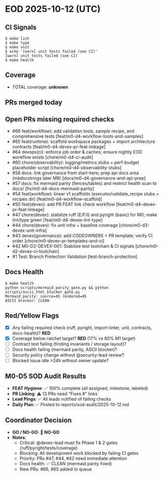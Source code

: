 # EOD 2025-10-12 (UTC)

## CI Signals
```console
$ make lint
$ make type
$ make unit
$ echo '[warn] unit tests failed (see CI)'
[warn] unit tests failed (see CI)
$ make health
```

## Coverage
- TOTAL coverage: **unknown**

## PRs merged today

## Open PRs missing required checks
- #66 feat(workflow): add validation tools, sample recipe, and comprehensive tests [feat/m0-d4-workflow-tools-and-samples]
- #65 feat(runtime): scaffold workspace packages + import architecture contracts [feat/m0-d4-devex-pr-feat-linkage]
- #64 devops(ci): enforce job order & caches; ensure nightly EOD workflow exists [chore/m0-d4-ci-audit]
- #60 chore(observability): logging/metrics stubs + perf-budget placeholder script [chore/m0-d4-observability-stubs]
- #58 docs: link governance from start-here; prep api docs area (mkdocstrings later M6) [docs/m0-d4-governance-and-api-prep]
- #57 docs: fix mermaid parity (fences/tables) and restrict health scan to docs/ [fix/m0-d4-docs-mermaid-parity]
- #54 feat(workflow): linear v1 scaffolds (executor/validate_recipe stubs + recipes dir) [feat/m0-d4-workflow-scaffold]
- #50 feat(devex): add PR FEAT link check workflow [feat/m0-d4-devex-pr-feat-linkage]
- #47 chore(devex): stabilize ruff (E/F/I) and pyright (basic) for M0; make lint/type green [feat/m0-d4-devex-lint-type]
- #44 chore(devex): fix unit infra + baseline coverage [chore/m0-d3-devex-unit-infra]
- #43 devex(governance): add CODEOWNERS + PR template; verify CI order [chore/m0-devex-pr-templates-and-ci]
- #42 M0-D2-DEVEX-001: Stabilize test toolchain & CI signals [chore/m0-d2-devex-ci-toolchain]
- #1 Test: Branch Protection Validation [test-branch-protection]

## Docs Health
```console
$ make health
python scripts/mermaid_parity_gate.py && python scripts/ascii_html_blocker_gate.py
Mermaid parity: source=45 rendered=45
ASCII blocker: CLEAN
```

## Red/Yellow Flags
- [x] Any failing required check (ruff, pyright, import-linter, unit, contracts, docs-health)? **RED**
- [x] Coverage below ratchet target? **RED** (17% vs 80% M1 target)
- [ ] Contract test failing (finding invariants / storage layout)?
- [ ] Docs health failing (mermaid parity, ASCII blocker)?
- [ ] Security policy change without @security-lead review?
- [ ] Blocked issue idle >24h without owner update?

## M0-D5 SOD Audit Results
- **FEAT Hygiene**: ✅ 100% complete (all assigned, milestone, labeled)
- **PR Linking**: ⚠️ 13 PRs need "Fixes #" links
- **Lead Pings**: ✅ All leads notified of failing checks
- **Daily Plan**: ✅ Posted to reports/sod-audit/2025-10-12.md

## Coordinator Decision
- **GO / NO-GO**: 🔴 **NO-GO**
- **Notes**: 
  - Critical: @devex-lead must fix Phase 1 & 2 gates (ruff/pyright/tests/coverage)
  - Blocking: All development work blocked by failing CI gates
  - Priority: PRs #47, #44, #42 need immediate attention
  - Docs health: ✅ CLEAN (mermaid parity fixed)
  - New PRs: #66, #65 added to queue
